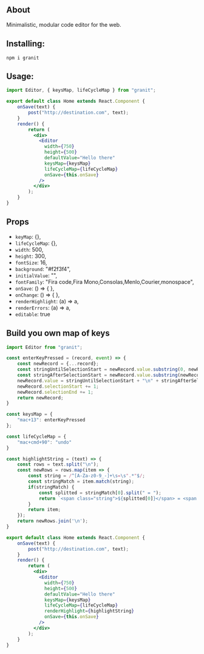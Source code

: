## About
Minimalistic, modular code editor for the web.

## Installing:
```
npm i granit
```

## Usage:
```jsx
import Editor, { keysMap, lifeCycleMap } from "granit";

export default class Home extends React.Component {
    onSave(text) {
        post("http://destination.com", text);
    }
    render() {
        return (
          <div>
            <Editor
              width={750}
              height={500}
              defaultValue="Hello there"
              keysMap={keysMap}
              lifeCycleMap={lifeCycleMap}
              onSave={this.onSave}
            />
          </div>
        );
    }
}
```

## Props
  
* `keyMap`: {},
* `lifeCycleMap`: {},
* `width`: 500,
* `height`: 300,
* `fontSize`: 16,
* `background`: "#f2f3f4",
* `initialValue`: "",
* `fontFamily`: "Fira code,Fira Mono,Consolas,Menlo,Courier,monospace",
* `onSave`: () => { },
* `onChange`: () => { },
* `renderHighlight`: (a) => a,
* `renderErrors`: (a) => a,
* `editable`: true 

## Build you own map of keys
```jsx
import Editor from "granit";

const enterKeyPressed = (record, event) => {
    const newRecord = {...record};
    const stringUntilSelectionStart = newRecord.value.substring(0, newRecord.selectionStart);
    const stringAfterSelectionStart = newRecord.value.substring(newRecord.selectionStart, newRecord.value.length);
    newRecord.value = stringUntilSelectionStart + "\n" + stringAfterSelectionStart;
    newRecord.selectionStart += 1;
    newRecord.selectionEnd += 1;
    return newRecord;
}

const keysMap = {
    "mac+13": enterKeyPressed
};

const lifeCycleMap = {
    "mac+cmd+90": "undo"
}

const highlightString = (text) => {
    const rows = text.split("\n");
    const newRows = rows.map(item => {
        const string = /^[A-Za-z0-9_-]+\s=\s".*"$/;
        const stringMatch = item.match(string);
        if(stringMatch) {
            const splitted = stringMatch[0].split(" = ");
            return `<span class="string">${splitted[0]}</span> = <span class="string">${splitted[1]}</span>`;
        }
        return item;
    });
    return newRows.join('\n');
}

export default class Home extends React.Component {
    onSave(text) {
        post("http://destination.com", text);
    }
    render() {
        return (
          <div>
            <Editor
              width={750}
              height={500}
              defaultValue="Hello there"
              keysMap={keysMap}
              lifeCycleMap={lifeCycleMap}
              renderHighlight={highlightString}
              onSave={this.onSave}
            />
          </div>
        );
    }
}
```
